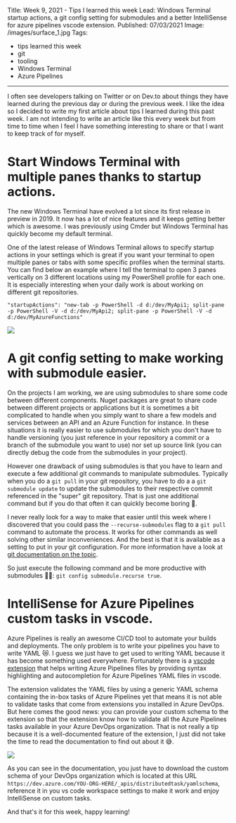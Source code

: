 Title: Week 9, 2021 - Tips I learned this week
Lead: Windows Terminal startup actions, a git config setting for submodules and a better IntelliSense for azure pipelines vscode extension.
Published: 07/03/2021
Image: /images/surface_1.jpg
Tags:
  - tips learned this week
  - git
  - tooling
  - Windows Terminal
  - Azure Pipelines
---

I often see developers talking on Twitter or on Dev.to about things they have learned during the previous day or during the previous week. I like the idea so I decided to write my first article about tips I learned during this past week. I am not intending to write an article like this every week but from time to time when I feel I have something interesting to share or that I want to keep track of for myself. 

# Start Windows Terminal with multiple panes thanks to startup actions.

The new Windows Terminal have evolved a lot since its first release in preview in 2019. It now has a lot of nice features and it keeps getting better which is awesome. I was previously using Cmder but Windows Terminal has quickly become my default terminal.

One of the latest release of Windows Terminal allows to specify startup actions in your settings which is great if you want your terminal to open multiple panes or tabs with some specific profiles when the terminal starts. You can find below an example where I tell the terminal to open 3 panes vertically on 3 different locations using my PowerShell profile for each one. It is especially interesting when your daily work is about working on different git repositories.

```
"startupActions": "new-tab -p PowerShell -d d:/dev/MyApi1; split-pane -p PowerShell -V -d d:/dev/MyApi2; split-pane -p PowerShell -V -d d:/dev/MyAzureFunctions"
```

<img src="/posts/images/w092021tips_terminal_1.png" class="img-fluid centered-img">  

# A git config setting to make working with submodule easier.
On the projects I am working, we are using submodules to share some code between different components. Nuget packages are great to share code between different projects or applications but it is sometimes a bit complicated to handle when you simply want to share a few models and services between an API and an Azure Function for instance. In these situations it is really easier to use submodules for which you don't have to handle versioning (you just reference in your repository a commit or a branch of the submodule you want to use) nor set up source link (you can directly debug the code from the submodules in your project).

However one drawback of using submodules is that you have to learn and execute a few additional git commands to manipulate submodules. Typically when you do a `git pull` in your git repository, you have to do a a `git submodule update` to update the submodules to their respective commit referenced in the "super" git repository. That is just one additional command but if you do that often it can quickly become boring 🥱.

I never really look for a way to make that easier until this week where I discovered that you could pass the `--recurse-submodules` flag to a `git pull` command to automate the process. It works for other commands as well solving other similar inconveniences. And the best is that it is available as a setting to put in your git configuration. For more information have a look at [git documentation on the topic](https://git-scm.com/book/en/v2/Git-Tools-Submodules).

So just execute the following command and be more productive with submodules 🐱‍🏍:
`git config submodule.recurse true`.

# IntelliSense for Azure Pipelines custom tasks in vscode.

Azure Pipelines is really an awesome CI/CD tool to automate your builds and deployments. The only problem is to write your pipelines you have to write YAML 😿. I guess we just have to get used to writing YAML because it has become something used everywhere. Fortunately there is a [vscode extension](https://marketplace.visualstudio.com/items?itemName=ms-azure-devops.azure-pipelines) that helps writing Azure Pipelines files by providing syntax highlighting and autocompletion for Azure Pipelines YAML files in vscode. 

The extension validates the YAML files by using a generic YAML schema containing the in-box tasks of Azure Pipelines yet that means it is not able to validate tasks that come from extensions you installed in Azure DevOps. But here comes the good news: you can provide your custom schema to the extension so that the extension know how to validate all the Azure Pipelines tasks available in your Azure DevOps organization. That is not really a tip because it is a well-documented feature of the extension, I just did not take the time to read the documentation to find out about it 😅.

<img src="/posts/images/w092021tips_vscodeextension_1.png" class="img-fluid centered-img">  

As you can see in the documentation, you just have to download the custom schema of your DevOps organization which is located at this URL `https://dev.azure.com/YOU-ORG-HERE/_apis/distributedtask/yamlschema`, reference it in you vs code workspace settings to make it work and enjoy IntelliSense on custom tasks.

And that's it for this week, happy learning!    